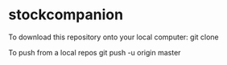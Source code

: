 # stockcompanion


To download this repository onto your local computer:
git clone 



To push from a local repos
git push -u origin master

